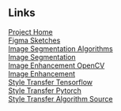## Links
[Project Home](https://github.com/It21803420-Kisura-WSP/DIP-Project) </br>
[Figma Sketches](https://www.figma.com/design/nWwZYm82RnNRin1Bv4ujT4/Untitled?node-id=0-1&t=r4Um195E2CGioQc3-1) </br>
[Image Segmentation Algorithms](https://www.geeksforgeeks.org/image-segmentation-using-pythons-scikit-image-module/) </br>
[Image Segmentation](https://en.wikipedia.org/wiki/Image_segmentation) </br>
[Image Enhancement OpenCV](https://www.geeksforgeeks.org/image-enhancement-techniques-using-opencv-python/) </br>
[Image Enhancement](https://medium.com/image-processing-with-python/image-enhancement-with-python-d3040a39e394) </br>
[Style Transfer Tensorflow](https://www.geeksforgeeks.org/neural-style-transfer-with-tensorflow/) </br>
[Style Transfer Pytorch](https://pytorch.org/tutorials/advanced/neural_style_tutorial.html) </br>
[Style Transfer Algorithm Source](https://www.youtube.com/watch?v=bFeltWvzZpQ&embeds_referring_euri=https%3A%2F%2Fwww.bing.com%2F&embeds_referring_origin=https%3A%2F%2Fwww.bing.com&source_ve_path=MjM4NTE) <br/>
